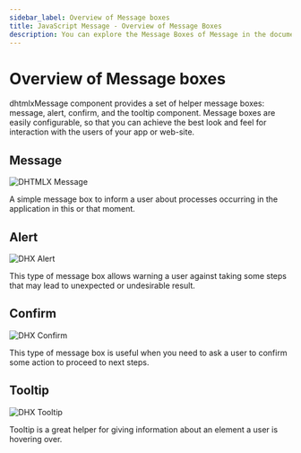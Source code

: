 ```yaml
---
sidebar_label: Overview of Message boxes
title: JavaScript Message - Overview of Message Boxes 
description: You can explore the Message Boxes of Message in the documentation of the DHTMLX JavaScript UI library. Browse developer guides and API reference, try out code examples and live demos, and download a free 30-day evaluation version of DHTMLX Suite 7.
---
```


# Overview of Message boxes

dhtmlxMessage component provides a set of helper message boxes: message, alert, confirm, and the tooltip component. Message boxes are easily configurable, so that you can achieve the best look and feel for 
interaction with the users of your app or web-site.

## Message

![DHTMLX Message](../assets/message/message.png)

A simple message box to inform a user about processes occurring in the application in this or that moment.

## Alert

![DHX Alert](../assets/message/dhx_alert.png)

This type of message box allows warning a user against taking some steps that may lead to unexpected or undesirable result.

## Confirm

![DHX Confirm](../assets/message/dhx_confirm.png)

This type of message box is useful when you need to ask a user to confirm some action to proceed to next steps.

## Tooltip

![DHX Tooltip](../assets/message/show_tooltip.png)

Tooltip is a great helper for giving information about an element a user is hovering over.
